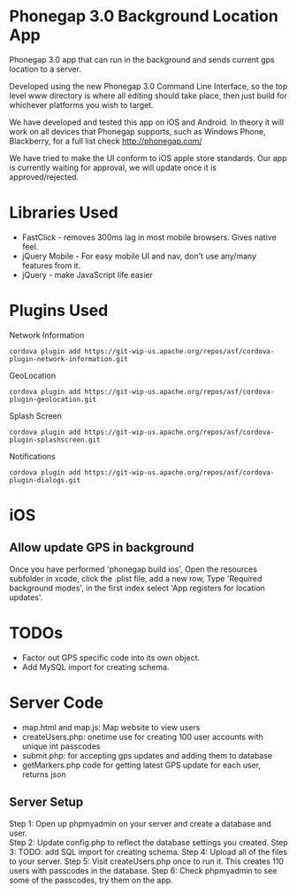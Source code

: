 Phonegap 3.0 Background Location App
====================================

Phonegap 3.0 app that can run in the background and sends current gps location to a server.  
  
Developed using the new Phonegap 3.0 Command Line Interface, so the top level www directory is where all editing should take place, then just build for whichever platforms you wish to target.  
  
We have developed and tested this app on iOS and Android. In theory it will work on all devices that Phonegap supports, such as Windows Phone, Blackberry, for a full list check http://phonegap.com/  
  
We have tried to make the UI conform to iOS apple store standards. Our app is currently waiting for approval, we will update once it is approved/rejected.

Libraries Used
==============

* FastClick - removes 300ms lag in most mobile browsers. Gives native feel.
* jQuery Mobile - For easy mobile UI and nav, don't use any/many features from it.
* jQuery - make JavaScript life easier


Plugins Used
============

Network Information

	cordova plugin add https://git-wip-us.apache.org/repos/asf/cordova-plugin-network-information.git

GeoLocation

	cordova plugin add https://git-wip-us.apache.org/repos/asf/cordova-plugin-geolocation.git

Splash Screen

	cordova plugin add https://git-wip-us.apache.org/repos/asf/cordova-plugin-splashscreen.git

Notifications

	cordova plugin add https://git-wip-us.apache.org/repos/asf/cordova-plugin-dialogs.git


iOS
===

Allow update GPS in background
------------------------------
Once you have performed 'phonegap build ios', Open the resources subfolder in xcode, click the .plist file, add a new row, Type 'Required background modes', in the first index select 'App registers for location updates'.


TODOs
=====

* Factor out GPS specific code into its own object.
* Add MySQL import for creating schema.



Server Code
===========

* map.html and map.js: Map website to view users
* createUsers.php: onetime use for creating 100 user accounts with unique int passcodes
* submit.php: for accepting gps updates and adding them to database
* getMarkers.php code for getting latest GPS update for each user, returns json


Server Setup
------------

Step 1: Open up phpmyadmin on your server and create a database and user.  
Step 2: Update config.php to reflect the database settings you created.
Step 3: TODO: add SQL import for creating schema.
Step 4: Upload all of the files to your server.
Step 5: Visit createUsers.php once to run it. This creates 110 users with passcodes in the database.
Step 6: Check phpmyadmin to see some of the passcodes, try them on the app.












